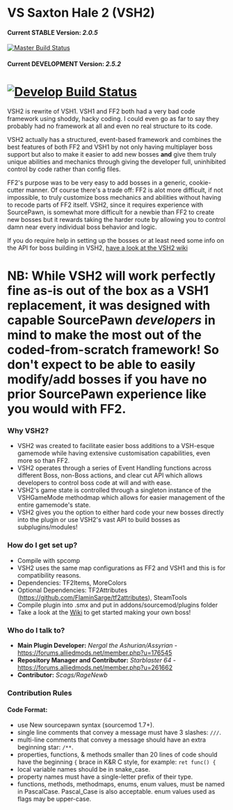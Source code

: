 # VS Saxton Hale 2 (VSH2)

#### Current STABLE Version: *2.0.5*
[![Master Build Status](https://travis-ci.org/VSH2-Devs/Vs-Saxton-Hale-2.svg?branch=master)](https://travis-ci.org/VSH2-Devs/Vs-Saxton-Hale-2)
#### Current DEVELOPMENT Version: *2.5.2*
[![Develop Build Status](https://travis-ci.org/VSH2-Devs/Vs-Saxton-Hale-2.svg?branch=develop)](https://travis-ci.org/VSH2-Devs/Vs-Saxton-Hale-2)
======
VSH2 is rewrite of VSH1. VSH1 and FF2 both had a very bad code framework using shoddy, hacky coding. I could even go as far to say they probably had no framework at all and even no real structure to its code.

VSH2 actually has a structured, event-based framework and combines the best features of both FF2 and VSH1 by not only having multiplayer boss support but also to make it easier to add new bosses **and** give them truly unique abilities and mechanics through giving the developer full, uninhibited control by code rather than config files.

FF2's purpose was to be very easy to add bosses in a generic, cookie-cutter manner. Of course there's a trade off: FF2 is alot more difficult, if not impossible, to truly customize boss mechanics and abilities without having to recode parts of FF2 itself. VSH2, since it requires experience with SourcePawn, is somewhat more difficult for a newbie than FF2 to create new bosses but it rewards taking the harder route by allowing you to control damn near every individual boss behavior and logic.

If you do require help in setting up the bosses or at least need some info on the API for boss building in VSH2, [have a look at the VSH2 wiki](https://github.com/VSH2-Devs/Vs-Saxton-Hale-2/wiki)

**NB:** While VSH2 will work perfectly fine as-is out of the box as a VSH1 replacement, it was designed with capable SourcePawn **_developers_** in mind to make the most out of the coded-from-scratch framework! So don't expect to be able to easily modify/add bosses if you have no prior SourcePawn experience like you would with FF2.
======

### Why VSH2?

* VSH2 was created to facilitate easier boss additions to a VSH-esque gamemode while having extensive customisation capabilities, even more so than FF2.
* VSH2 operates through a series of Event Handling functions across different Boss, non-Boss actions, and clear cut API which allows developers to control boss code at will and with ease.
* VSH2's game state is controlled through a singleton instance of the VSHGameMode methodmap which allows for easier management of the entire gamemode's state.
* VSH2 gives you the option to either hard code your new bosses directly into the plugin or use VSH2's vast API to build bosses as subplugins/modules!

### How do I get set up?

* Compile with spcomp
* VSH2 uses the same map configurations as FF2 and VSH1 and this is for compatibility reasons.
* Dependencies: TF2Items, MoreColors
* Optional Dependencies: TF2Attributes (https://github.com/FlaminSarge/tf2attributes), SteamTools
* Compile plugin into .smx and put in addons/sourcemod/plugins folder
* Take a look at the [Wiki](https://github.com/VSH2-Devs/Vs-Saxton-Hale-2/wiki) to get started making your own boss!

### Who do I talk to?

* **Main Plugin Developer:** *Nergal the Ashurian/Assyrian* - https://forums.alliedmods.net/member.php?u=176545
* **Repository Manager and Contributor:** *Starblaster 64* - https://forums.alliedmods.net/member.php?u=261662
* **Contributor:** *Scags/RageNewb* 

### Contribution Rules
#### Code Format:
* use New sourcepawn syntax (sourcemod 1.7+).
* single line comments that convey a message must have 3 slashes: `///`.
* multi-line comments that convey a message should have an extra beginning star: `/**`.
* properties, functions, & methods smaller than 20 lines of code should have the beginning `{` brace in K&R C style, for example: `ret func() {`
* local variable names should be in snake_case.
* property names must have a single-letter prefix of their type.
* functions, methods, methodmaps, enums, enum values,  must be named in PascalCase. Pascal_Case is also acceptable. enum values used as flags may be upper-case.
